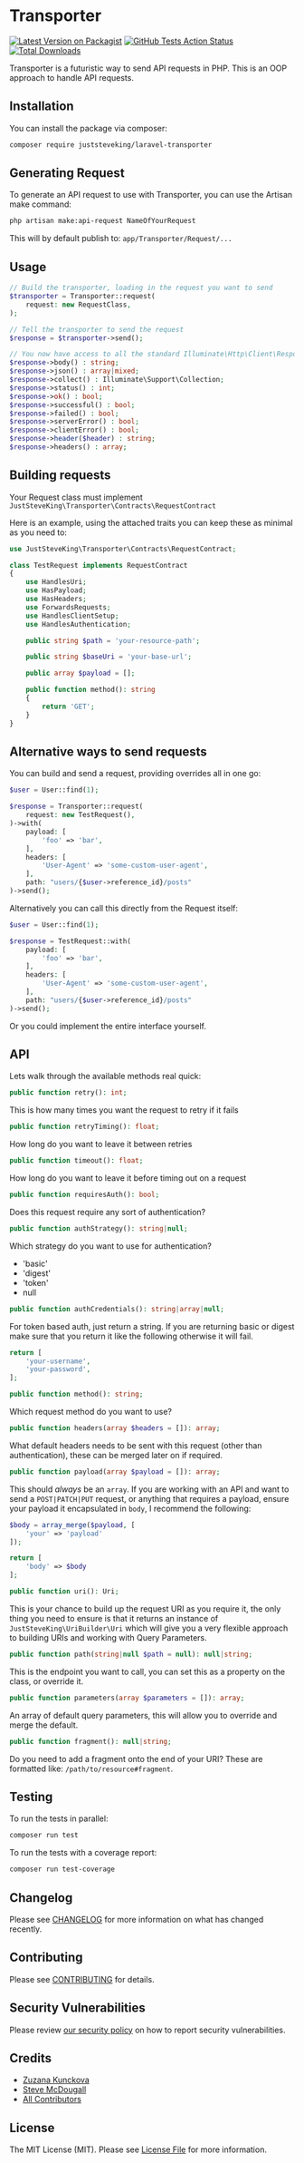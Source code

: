 # Transporter

[![Latest Version on Packagist](https://img.shields.io/packagist/v/juststeveking/laravel-transporter.svg?style=flat-square)](https://packagist.org/packages/juststeveking/laravel-transporter)
[![GitHub Tests Action Status](https://img.shields.io/github/workflow/status/JustSteveKing/laravel-transporter/run-tests?label=tests)](https://github.com/JustSteveKing/laravel-transporter/actions?query=workflow%3Arun-tests+branch%3Amain)
[![Total Downloads](https://img.shields.io/packagist/dt/juststeveking/laravel-transporter.svg?style=flat-square)](https://packagist.org/packages/juststeveking/laravel-transporter)

Transporter is a futuristic way to send API requests in PHP. This is an OOP approach to handle API requests.


## Installation

You can install the package via composer:

```bash
composer require juststeveking/laravel-transporter
```

## Generating Request

To generate an API request to use with Transporter, you can use the Artisan make command:

```bash
php artisan make:api-request NameOfYourRequest
```

This will by default publish to: `app/Transporter/Request/...`


## Usage

```php
// Build the transporter, loading in the request you want to send
$transporter = Transporter::request(
    request: new RequestClass,
);

// Tell the transporter to send the request
$response = $transporter->send();

// You now have access to all the standard Illuminate\Http\Client\Response methods:
$response->body() : string;
$response->json() : array|mixed;
$response->collect() : Illuminate\Support\Collection;
$response->status() : int;
$response->ok() : bool;
$response->successful() : bool;
$response->failed() : bool;
$response->serverError() : bool;
$response->clientError() : bool;
$response->header($header) : string;
$response->headers() : array;
```

## Building requests

Your Request class must implement `JustSteveKing\Transporter\Contracts\RequestContract`

Here is an example, using the attached traits you can keep these as minimal as you need to:

```php
use JustSteveKing\Transporter\Contracts\RequestContract;

class TestRequest implements RequestContract
{
    use HandlesUri;
    use HasPayload;
    use HasHeaders;
    use ForwardsRequests;
    use HandlesClientSetup;
    use HandlesAuthentication;

    public string $path = 'your-resource-path';

    public string $baseUri = 'your-base-url';

    public array $payload = [];

    public function method(): string
    {
        return 'GET';
    }
}
```

## Alternative ways to send requests

You can build and send a request, providing overrides all in one go:

```php
$user = User::find(1);

$response = Transporter::request(
    request: new TestRequest(),
)->with(
    payload: [
        'foo' => 'bar',
    ],
    headers: [
        'User-Agent' => 'some-custom-user-agent',
    ],
    path: "users/{$user->reference_id}/posts"
)->send();
```

Alternatively you can call this directly from the Request itself:

```php
$user = User::find(1);

$response = TestRequest::with(
    payload: [
        'foo' => 'bar',
    ],
    headers: [
        'User-Agent' => 'some-custom-user-agent',
    ],
    path: "users/{$user->reference_id}/posts"
)->send();
```

Or you could implement the entire interface yourself.

## API

Lets walk through the available methods real quick:

```php
public function retry(): int;
```

This is how many times you want the request to retry if it fails


```php
public function retryTiming(): float;
```

How long do you want to leave it between retries


```php
public function timeout(): float;
```

How long do you want to leave it before timing out on a request


```php
public function requiresAuth(): bool;
```

Does this request require any sort of authentication?


```php
public function authStrategy(): string|null;
```

Which strategy do you want to use for authentication?

- 'basic'
- 'digest'
- 'token'
- null


```php
public function authCredentials(): string|array|null;
```

For token based auth, just return a string. If you are returning basic or digest make sure that you return it like the following otherwise it will fail.

```php
return [
    'your-username',
    'your-password',
];
```


```php
public function method(): string;
```

Which request method do you want to use?


```php
public function headers(array $headers = []): array;
```

What default headers needs to be sent with this request (other than authentication), these can be merged later on if required.


```php
public function payload(array $payload = []): array;
```

This should _always_ be an `array`. If you are working with an API and want to send a `POST|PATCH|PUT` request, or anything that requires a payload, ensure your payload it encapsulated in `body`, I recommend the following:

```php
$body = array_merge($payload, [
    'your' => 'payload'
]);

return [
    'body' => $body
];
```


```php
public function uri(): Uri;
```

This is your chance to build up the request URI as you require it, the only thing you need to ensure is that it returns an instance of `JustSteveKing\UriBuilder\Uri` which will give you a very flexible approach to building URIs and working with Query Parameters.


```php
public function path(string|null $path = null): null|string;
```

This is the endpoint you want to call, you can set this as a property on the class, or override it.


```php
public function parameters(array $parameters = []): array;
```

An array of default query parameters, this will allow you to override and merge the default.


```php
public function fragment(): null|string;
```

Do you need to add a fragment onto the end of your URI? These are formatted like: `/path/to/resource#fragment`.


## Testing

To run the tests in parallel:

```bash
composer run test
```

To run the tests with a coverage report:

```bash
composer run test-coverage
```

## Changelog

Please see [CHANGELOG](CHANGELOG.md) for more information on what has changed recently.

## Contributing

Please see [CONTRIBUTING](.github/CONTRIBUTING.md) for details.

## Security Vulnerabilities

Please review [our security policy](../../security/policy) on how to report security vulnerabilities.

## Credits

- [Zuzana Kunckova](https://github.com/zuzana-kunckova)
- [Steve McDougall](https://github.com/JustSteveKing)
- [All Contributors](../../contributors)

## License

The MIT License (MIT). Please see [License File](LICENSE.md) for more information.
